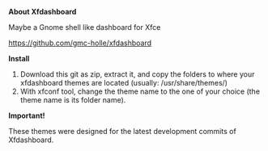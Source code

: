 **About Xfdashboard**

Maybe a Gnome shell like dashboard for Xfce

https://github.com/gmc-holle/xfdashboard

**Install**

1. Download this git as zip, extract it, and copy the folders to where your xfdashboard themes are located (usually: /usr/share/themes/)
2. With xfconf tool, change the theme name to the one of your choice (the theme name is its folder name).

**Important!**

These themes were designed for the latest development commits of Xfdashboard.

